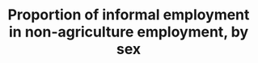 ﻿---
title: 'Proportion  of  informal  employment  in  non-agriculture  employment,  by  sex'
permalink: /8-3-1/
sdg_goal: 8
layout: indicator
indicator: 8.3.1
indicator_variable: null
graph: null
graph_type_description: 2005  and  perhaps  earlier;  May  be  added  to  May  2017  CPS
graph_status_notes: assigned
variable_description: null
variable_notes: null
un_designated_tier: '2'
un_custodial_agency: ILO
target_id: '8.3'
has_metadata: true
rationale_interpretation: >-
  This  is  considered  an  important  indicator  regarding  the  quality  of  employment  in  an  economy,  and  is  relevant  to  developing  and  developed  countries  alike.  A  decreasing  share  of  informal  employment  indicates  progress  as  regards  the  proportion  of  persons  employed  that  generally  lack  basic  social  or  legal  protections  or  employment  benefits,  whether  they  work  in  the  formal  sector,  informal  sector,  or  households.
goal_meta_link: 'http://unstats.un.org/sdgs/files/metadata-compilation/Metadata-Goal-8.pdf'
goal_meta_link_page: 5
indicator_name: 'Proportion  of  informal  employment  in  non-agriculture  employment,  by  sex'
target: >-
  Promote  development-oriented  policies  that  support  productive  activities,  decent  job  creation,  entrepreneurship,  creativity  and  innovation,  and  encourage  the  formalization  and  growth  of  micro-,  small-  and  medium-sized  enterprises,
source_title: null
source_notes: null
published: true
date_metadata_updated: '2017-10-20'  
indicator_definition: >-
  The  share  of  informal  employment  in  total  non-agriculture  employment  refers  to  employment  in  informal  jobs  expressed  as  a  percentage  of  total  non-agriculture  employment.  Informal  employment  comprises  persons  who  in  their  main
comments_and_limitations: >-
  The  USG  SDG  8  subgroup  has  not  yet  identified  a  data  source  for  this  indicator.  US  data  for  this  indicator  have  been  collected  in  the  past(such  as  in  special  supplements  to  the  Current  Population  Survey  on  contingent  and  alternative  employment  arrangements)  and  published  by  the  Bureau  of  Labor  Statistics,  the  data  are  not  regularly  available.  The  data  were  last  published  in  2005;  a  release  date  for  the  May  2017  supplement  findings  has  not  yet  been  set.
---